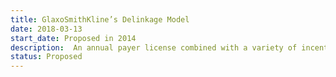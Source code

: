 ```yaml
---
title: GlaxoSmithKline’s Delinkage Model
date: 2018-03-13
start_date: Proposed in 2014
description:  An annual payer license combined with a variety of incentives such as PDPs, tax credits, and research grants to delink sales and R&D costs.
status: Proposed
---
```

